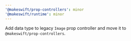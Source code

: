 ```yaml
---
'@makeswift/prop-controllers': minor
'@makeswift/runtime': minor
---
```


Add data type to legacy `Image` prop controller and move it to `@makeswift/prop-controllers`.
